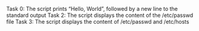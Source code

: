 Task 0: The script prints “Hello, World”, followed by a new line to the standard output
Task 2: The script displays the content of the /etc/passwd file
Task 3: The script displays the content of /etc/passwd and /etc/hosts

